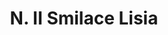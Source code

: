---
title: "N. II Smilace Lisia"
permalink: "/edition/plant011/"
plant-name: "N. II Smilace Lisia"
plant-number: "011"
plant-xml: "/assets/xml/plant011.xml"
plant-img1: "/assets/img/plant011_verso.jpg"
plant-img2: "/assets/img/plant011.jpg"
plant-title: "N. II Smilace Lisia"
plant-wfo-link: "http://www.worldfloraonline.org/taxon/wfo-0000747944"
plant-kew-link: ""
plant-taxon-content: "Ipomoea hederacea Jacq."
layout: single-xml
---